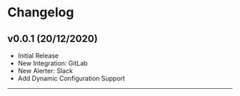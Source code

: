 # Changelog

## v0.0.1 (20/12/2020)
- Initial Release
- New Integration: GitLab
- New Alerter: Slack
- Add Dynamic Configuration Support

---
